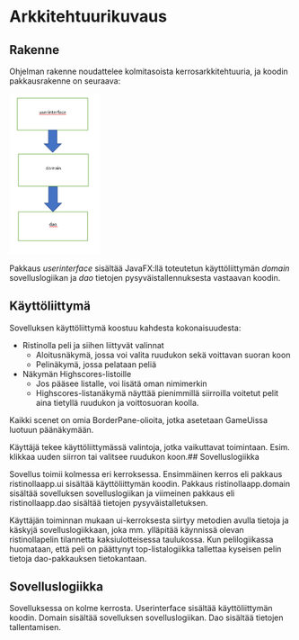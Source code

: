 # Arkkitehtuurikuvaus

## Rakenne

Ohjelman rakenne noudattelee kolmitasoista kerrosarkkitehtuuria, ja koodin pakkausrakenne on seuraava:

<img src="https://github.com/iikkamatias/harjoitustyo/blob/master/dokumentaatio/arkkitehtuurikuva.png" width="160">

Pakkaus _userinterface_ sisältää JavaFX:llä toteutetun käyttöliittymän _domain_ sovelluslogiikan ja _dao_ tietojen pysyväistallennuksesta vastaavan koodin.

## Käyttöliittymä

 Sovelluksen käyttöliittymä koostuu kahdesta kokonaisuudesta:
 * Ristinolla peli ja siihen liittyvät valinnat
	* Aloitusnäkymä, jossa voi valita ruudukon sekä voittavan suoran koon
	* Pelinäkymä, jossa pelataan peliä
 * Näkymän Highscores-listoille
	* Jos pääsee listalle, voi lisätä oman nimimerkin
	* Highscores-listanäkymä näyttää pienimmillä siirroilla voitetut pelit aina tietyllä ruudukon ja voittosuoran koolla.

Kaikki scenet on omia BorderPane-olioita, jotka asetetaan GameUissa luotuun päänäkymään.

Käyttäjä tekee käyttöliittymässä valintoja, jotka vaikuttavat toimintaan. Esim. klikkaa uuden siirron tai valitsee ruudukon koon.## Sovelluslogiikka

 Sovellus toimii kolmessa eri kerroksessa. Ensimmäinen kerros eli pakkaus ristinollaapp.ui sisältää käyttöliittymän koodin. Pakkaus ristinollaapp.domain sisältää sovelluksen sovelluslogiikan
 ja viimeinen pakkaus eli ristinollaapp.dao sisältää tietojen pysyväistalletuksen.

 Käyttäjän toiminnan mukaan ui-kerroksesta siirtyy metodien avulla tietoja ja käskyjä sovelluslogiikkaan, joka mm. ylläpitää käynnissä olevan ristinollapelin tilannetta kaksiulotteisessa taulukossa. Kun pelilogiikassa huomataan, että peli 
 on päättynyt top-listalogiikka tallettaa kyseisen pelin tietoja dao-pakkauksen tietokantaan. 

## Sovelluslogiikka

 Sovelluksessa on kolme kerrosta. Userinterface sisältää käyttöliittymän koodin. Domain sisältää sovelluksen sovelluslogiikan. Dao sisältää tietojen tallentamisen. 
